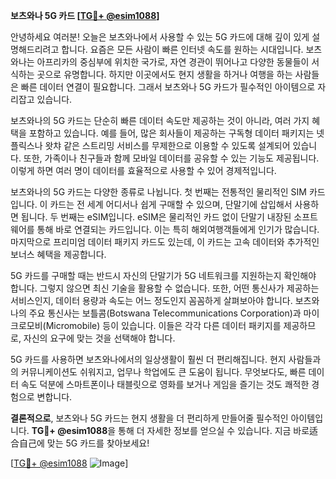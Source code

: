 **보츠와나 5G 카드 [[TG💪+ @esim1088](https://t.me/s/esim1088)]**

안녕하세요 여러분! 오늘은 보츠와나에서 사용할 수 있는 5G 카드에 대해 깊이 있게 설명해드리려고 합니다. 요즘은 모든 사람이 빠른 인터넷 속도를 원하는 시대입니다. 보츠와나는 아프리카의 중심부에 위치한 국가로, 자연 경관이 뛰어나고 다양한 동물들이 서식하는 곳으로 유명합니다. 하지만 이곳에서도 현지 생활을 하거나 여행을 하는 사람들은 빠른 데이터 연결이 필요합니다. 그래서 보츠와나 5G 카드가 필수적인 아이템으로 자리잡고 있습니다.

보츠와나의 5G 카드는 단순히 빠른 데이터 속도만 제공하는 것이 아니라, 여러 가지 혜택을 포함하고 있습니다. 예를 들어, 많은 회사들이 제공하는 구독형 데이터 패키지는 넷플릭스나 왓챠 같은 스트리밍 서비스를 무제한으로 이용할 수 있도록 설계되어 있습니다. 또한, 가족이나 친구들과 함께 모바일 데이터를 공유할 수 있는 기능도 제공됩니다. 이렇게 하면 여러 명이 데이터를 효율적으로 사용할 수 있어 경제적입니다.

보츠와나의 5G 카드는 다양한 종류로 나뉩니다. 첫 번째는 전통적인 물리적인 SIM 카드입니다. 이 카드는 전 세계 어디서나 쉽게 구매할 수 있으며, 단말기에 삽입해서 사용하면 됩니다. 두 번째는 eSIM입니다. eSIM은 물리적인 카드 없이 단말기 내장된 소프트웨어를 통해 바로 연결되는 카드입니다. 이는 특히 해외여행객들에게 인기가 많습니다. 마지막으로 프리미엄 데이터 패키지 카드도 있는데, 이 카드는 고속 데이터와 추가적인 보너스 혜택을 제공합니다.

5G 카드를 구매할 때는 반드시 자신의 단말기가 5G 네트워크를 지원하는지 확인해야 합니다. 그렇지 않으면 최신 기술을 활용할 수 없습니다. 또한, 어떤 통신사가 제공하는 서비스인지, 데이터 용량과 속도는 어느 정도인지 꼼꼼하게 살펴보아야 합니다. 보츠와나의 주요 통신사는 보틀콤(Botswana Telecommunications Corporation)과 마이크로모비(Micromobile) 등이 있습니다. 이들은 각각 다른 데이터 패키지를 제공하므로, 자신의 요구에 맞는 것을 선택해야 합니다.

5G 카드를 사용하면 보츠와나에서의 일상생활이 훨씬 더 편리해집니다. 현지 사람들과의 커뮤니케이션도 쉬워지고, 업무나 학업에도 큰 도움이 됩니다. 무엇보다도, 빠른 데이터 속도 덕분에 스마트폰이나 태블릿으로 영화를 보거나 게임을 즐기는 것도 쾌적한 경험으로 변합니다.

**결론적으로**, 보츠와나 5G 카드는 현지 생활을 더 편리하게 만들어줄 필수적인 아이템입니다. **TG💪+ @esim1088**을 통해 더 자세한 정보를 얻으실 수 있습니다. 지금 바로适合自己에 맞는 5G 카드를 찾아보세요!

[[TG💪+ @esim1088](https://t.me/s/esim1088) ![Image](https://i.postimg.cc/Y0z9fWf4/image.png)]